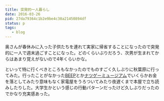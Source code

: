 ```yaml
---
title: 突発的一人暮らし
date: 2016-03-26
pid: 27da79364c1b2e9be4c30a21450894df
status: p
tags:
   - blog
---
```


奥さんが春休みに入った子供たちを連れて実家に帰省することになったので突発的に一人で週末過ごすことになった。どのくらいぶりだろう、次男が生まれてからはあまり覚えがないので4年くらいかな。

といって特に行くべきところもなかったのでものすごく久しぶりに秋葉原に行ってみた。行ったことがなかった[BEEP][1]とか[ナツゲーミュージアム][2]でいくらかお金を落としてみたり意味もなく家電屋をうろついてみたり夜遅くまで本屋で立ち読みしたりした。大学生かという感じの行動パターンだったけど久しぶりだったのでかなり充実感あった。

[1]:	http://www.beep-shop.com/
[2]:	http://www.t-tax.net/natuge/